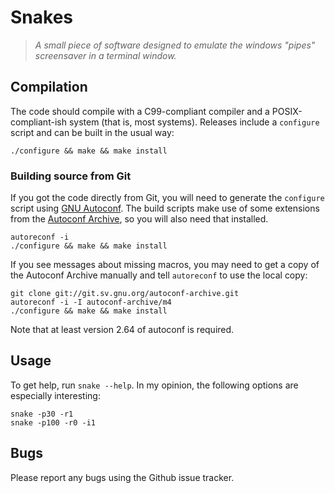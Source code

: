 # Snakes

> *A small piece of software designed to emulate the windows "pipes"
screensaver in a terminal window.*

## Compilation

The code should compile with a C99-compliant compiler and a POSIX-compliant-ish
system (that is, most systems). Releases include a `configure` script and can
be built in the usual way:

    ./configure && make && make install

### Building source from Git

If you got the code directly from Git, you will need to generate the
`configure` script using [GNU Autoconf][autoconf]. The build scripts make use
of some extensions from the [Autoconf Archive][autoconf-archive], so you will
also need that installed.

    autoreconf -i
    ./configure && make && make install

If you see messages about missing macros, you may need to get a copy of the
Autoconf Archive manually and tell `autoreconf` to use the local copy:

    git clone git://git.sv.gnu.org/autoconf-archive.git
    autoreconf -i -I autoconf-archive/m4
    ./configure && make && make install

Note that at least version 2.64 of autoconf is required.

## Usage

To get help, run `snake --help`. In my opinion, the following options are
especially interesting:

    snake -p30 -r1
    snake -p100 -r0 -i1

## Bugs

Please report any bugs using the Github issue tracker.

[autoconf]: https://www.gnu.org/software/autoconf/autoconf.html
[autoconf-archive]: https://www.gnu.org/software/autoconf-archive/
